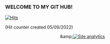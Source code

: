 ### WELCOME TO MY GIT HUB!

<!--
**SarmenSinanian/SarmenSinanian** is a ✨ _special_ ✨ repository because its `README.md` (this file) appears on your GitHub profile.

Here are some ideas to get you started:

- 🔭 I’m currently working on ...
- 🌱 I’m currently learning ...
- 👯 I’m looking to collaborate on ...
- 🤔 I’m looking for help with ...
- 💬 Ask me about ...
- 📫 How to reach me: ...
- 😄 Pronouns: ...
- ⚡ Fun fact: ...
-->

[![Hits](https://hits.seeyoufarm.com/api/count/incr/badge.svg?url=https%3A%2F%2Fgithub.com%2FSarmenSinanian&count_bg=%23FF0000&title_bg=%23555555&icon=&icon_color=%23E7E7E7&title=hits&edge_flat=false)](https://hits.seeyoufarm.com)

(Hit counter created 05/09/2022)

<!-- Start: Copyright 2022 TraceMyIP.org Service Code (231548-05102022)- DO NOT MODIFY //-->
<div id="elemID031021" style="line-height:16px;text-align:center;position:relative;z-index:100000;">&amp;amp;<noscript><a title="Site analytics" href="https://www.tracemyip.org/website-analytics.htm"><img src="//s3.tracemyip.org/tracker/1213/4684NR-IPIB/62232/16/12/ans/" alt="Site analytics" style="border:0px;"></a></noscript></div> <!-- End: TraceMyIP.org Service Code //-->
